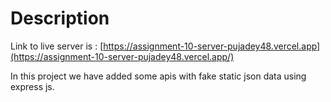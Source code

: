 # Description

Link to live server is : [https://assignment-10-server-pujadey48.vercel.app](https://assignment-10-server-pujadey48.vercel.app/)

In this project we have added some apis with fake static json data using express js.
